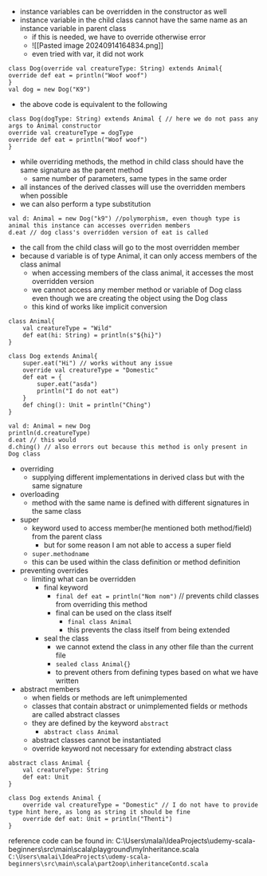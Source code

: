 - instance variables can be overridden in the constructor as well
- instance variable in the child class cannot have the same name as an instance variable in parent class
	- if this is needed, we have to override otherwise error
	- ![[Pasted image 20240914164834.png]]
	- even tried with var, it did not work
```
class Dog(override val creatureType: String) extends Animal{
override def eat = println("Woof woof")
}
val dog = new Dog("K9")
```

- the above code is equivalent to the following
```
class Dog(dogType: String) extends Animal { // here we do not pass any args to Animal constructor
override val creatureType = dogType
override def eat = println("Woof woof")
}
```

- while overriding methods, the method in child class should have the same signature as the parent method
	- same number of parameters, same types in the same order
- all instances of the derived classes will use the overridden members when possible
- we can also perform a type substitution
```
val d: Animal = new Dog("k9") //polymorphism, even though type is animal this instance can accesses overriden members
d.eat // dog class's overridden version of eat is called
```
- the call from the child class will go to the most overridden member
- because d variable is of type Animal, it can only access members of the class animal
	- when accessing members of the class animal, it accesses the most overridden version
	- we cannot access any member method or variable of Dog class even though we are creating the object using the Dog class
	- this kind of works like implicit conversion
```
class Animal{
	val creatureType = "Wild"
	def eat(hi: String) = println(s"${hi}")
}

class Dog extends Animal{
	super.eat("Hi") // works without any issue
	override val creatureType = "Domestic"
	def eat = {
		super.eat("asda")
		println("I do not eat")
	}
	def ching(): Unit = println("Ching")
}

val d: Animal = new Dog
println(d.creatureType)
d.eat // this would 
d.ching() // also errors out because this method is only present in Dog class
```


- overriding
	- supplying different implementations in derived class but with the same signature
- overloading
	- method with the same name is defined with different signatures in the same class
- super
	- keyword used to access member(he mentioned both method/field) from the parent class
		- but for some reason I am not able to access a super field
	- `super.methodname`
	- this can be used within the class definition or method definition
- preventing overrides
	- limiting what can be overridden
		- final keyword
			- `final def eat = println("Nom nom")` // prevents child classes from overriding this method
			- final can be used on the class itself
				- `final class Animal`
				- this prevents the class itself from being extended
		- seal the class
			- we cannot extend the class in any other file than the current file
			- `sealed class Animal{}`
			- to prevent others from defining types based on what we have written
- abstract members
	- when fields or methods are left unimplemented
	- classes that contain abstract or unimplemented fields or methods are called abstract classes
	- they are defined by the keyword `abstract`
		- `abstract class Animal`
	- abstract classes cannot be instantiated
	- override keyword not necessary for extending abstract class
```
abstract class Animal {
	val creatureType: String
	def eat: Unit
}

class Dog extends Animal {
	override val creatureType = "Domestic" // I do not have to provide type hint here, as long as string it should be fine
	override def eat: Unit = println("Thenti")
}
```
reference code can be found in:
C:\\Users\\malai\\IdeaProjects\\udemy-scala-beginners\\src\\main\\scala\\playground\\myInheritance.scala
`C:\Users\malai\IdeaProjects\udemy-scala-beginners\src\main\scala\part2oop\inheritanceContd.scala`